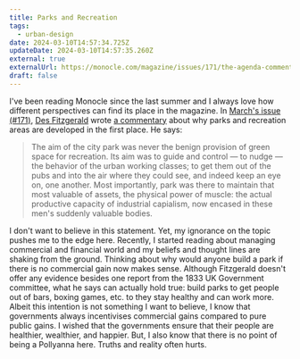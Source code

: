 ```yaml
---
title: Parks and Recreation
tags:
  - urban-design
date: 2024-03-10T14:57:34.725Z
updateDate: 2024-03-10T14:57:35.260Z
external: true
externalUrl: https://monocle.com/magazine/issues/171/the-agenda-comment/
draft: false
---
```

I've been reading Monocle since the last summer and I always love how different perspectives can find its place in the magazine. In [March's issue (#171)](https://monocle.com/magazine/issues/171/), [Des Fitzgerald](https://research.ucc.ie/profiles/A024/DesFitzgerald@ucc.ie) wrote [a commentary](https://monocle.com/magazine/issues/171/the-agenda-comment/) about why parks and recreation areas are developed in the first place. He says:

> The aim of the city park was never the benign provision of green space for recreation. Its aim was to guide and control — to nudge — the behavior of the urban working classes; to get them out of the pubs and into the air where they could see, and indeed keep an eye on, one another. Most importantly, park was there to maintain that most valuable of assets, the physical power of muscle: the actual productive capacity of industrial capialism, now encased in these men's suddenly valuable bodies.

I don't want to believe in this statement. Yet, my ignorance on the topic pushes me to the edge here. Recently, I started reading about managing commercial and financial world and my beliefs and thought lines are shaking from the ground. Thinking about why would anyone build a park if there is no commercial gain now makes sense. Although Fitzgerald doesn't offer any evidence besides one report from the 1833 UK Government committee, what he says can actually hold true: build parks to get people out of bars, boxing games, etc. to they stay healthy and can work more. Albeit this intention is not something I want to believe, I know that governments always incentivises commercial gains compared to pure public gains. I wished that the governments ensure that their people are healthier, wealthier, and happier. But, I also know that there is no point of being a Pollyanna here. Truths and reality often hurts.
